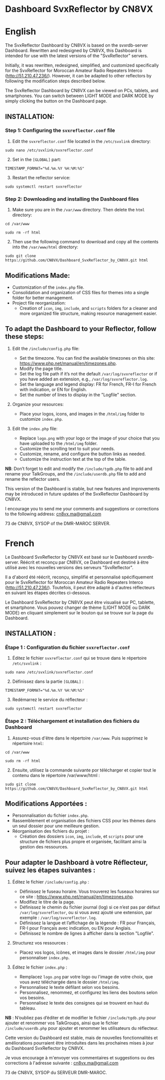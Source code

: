 # Dashboard SvxReflector by CN8VX

# English

The SvxReflector Dashboard by CN8VX is based on the svxrdb-server Dashboard. Rewritten and redesigned by CN8VX, this Dashboard is intended for use with the latest versions of the "SvxReflector" servers.

Initially, it was rewritten, redesigned, simplified, and customized specifically for the SvxReflector for Moroccan Amateur Radio Repeaters Interco (http://51.210.47.236/). However, it can be adapted to other reflectors by following the modification steps described below.

The SvxReflector Dashboard by CN8VX can be viewed on PCs, tablets, and smartphones. You can switch between LIGHT MODE and DARK MODE by simply clicking the button on the Dashboard page.

## INSTALLATION:

### Step 1: Configuring the `svxreflector.conf` file

1. Edit the `svxreflector.conf` file located in the `/etc/svxlink` directory:
```
sudo nano /etc/svxlink/svxreflector.conf
```
2. Set in the `[GLOBAL]` part:
```
TIMESTAMP_FORMAT="%d.%m.%Y %H:%M:%S"
```
3. Restart the reflector service:
```
sudo systemctl restart svxreflector
```
### Step 2: Downloading and installing the Dashboard files

1. Make sure you are in the `/var/www` directory. Then delete the `html` directory:
```
cd /var/www
```
```
sudo rm -rf html
```
2. Then use the following command to download and copy all the contents into the `/var/www/html` directory:
```
sudo git clone https://github.com/CN8VX/Dashboard_SvxReflector_by_CN8VX.git html
```

## Modifications Made:
- Customization of the `index.php` file.
- Consolidation and organization of CSS files for themes into a single folder for better management.
- Project file reorganization:
  - Creation of `icon`, `img`, `include`, and `scripts` folders for a cleaner and more organized file structure, making resource management easier.

## To adapt the Dashboard to your Reflector, follow these steps:
1. Edit the `/include/config.php` file:
   - Set the timezone. You can find the available timezones on this site: https://www.php.net/manual/en/timezones.php.
   - Modify the page title.
   - Set the log file path if it’s not the default `/var/log/svxreflector` or if you have added an extension, e.g., `/var/log/svxreflector.log`.
   - Set the language and legend display: FR for French, FR-I for French with indication, or EN for English.
   - Set the number of lines to display in the "Logfile" section.

2. Organize your resources:
   - Place your logos, icons, and images in the `/html/img` folder to customize `index.php`.

3. Edit the `index.php` file:
   - Replace `logo.png` with your logo or the image of your choice that you have uploaded to the `/html/img` folder.
   - Customize the scrolling text to suit your needs.
   - Customize, rename, and configure the button links as needed.
   - Customize the instruction text at the top of the table.

**NB**: Don’t forget to edit and modify the `/include/tgdb.php` file to add and rename your TalkGroups, and the `/include/userdb.php` file to add and rename the reflector users.

This version of the Dashboard is stable, but new features and improvements may be introduced in future updates of the SvxReflector Dashboard by CN8VX.

I encourage you to send me your comments and suggestions or corrections to the following address: cn8vx.ma@gmail.com

73 de CN8VX, SYSOP of the DMR-MAROC SERVER.


# French

Le Dashboard SvxReflector by CN8VX est basé sur le Dashboard svxrdb-server. Réécrit et reconçu par CN8VX, ce Dashboard est destiné à être utilisé avec les nouvelles versions des serveurs "SvxReflector".

Il a d'abord été réécrit, reconçu, simplifié et personnalisé spécifiquement pour le SvxReflector for Moroccan Amateur Radio Repeaters Interco (http://51.210.47.236/). Toutefois, il peut être adapté à d'autres réflecteurs en suivant les étapes décrites ci-dessous.

Le Dashboard SvxReflector by CN8VX peut être visualisé sur PC, tablette, et smartphone. Vous pouvez changer de thème (LIGHT MODE ou DARK MODE) en cliquant simplement sur le bouton qui se trouve sur la page du Dashboard.

## INSTALLATION :

### Étape 1 : Configuration du fichier `svxreflector.conf`

1. Éditez le fichier `svxreflector.conf` qui se trouve dans le répertoire `/etc/svxlink` :
```
sudo nano /etc/svxlink/svxreflector.conf
```
2. Définissez dans la partie `[GLOBAL]` :
```
TIMESTAMP_FORMAT="%d.%m.%Y %H:%M:%S"
```
3. Redémarrez le service du réflecteur :
```
sudo systemctl restart svxreflector
```
### Étape 2 : Téléchargement et installation des fichiers du Dashboard

1. Assurez-vous d'être dans le répertoire `/var/www`. Puis supprimez le répertoire `html`:
```
cd /var/www
```
```
sudo rm -rf html
```
2. Ensuite, utilisez la commande suivante por télécharger et copier tout le contenu dans le répertoire /var/www/html :
```
sudo git clone https://github.com/CN8VX/Dashboard_SvxReflector_by_CN8VX.git html
```

## Modifications Apportées :
- Personnalisation du fichier `index.php`.
- Rassemblement et organisation des fichiers CSS pour les thèmes dans un seul dossier pour une meilleure gestion.
- Réorganisation des fichiers du projet :
  - Création des dossiers `icon`, `img`, `include`, et `scripts` pour une structure de fichiers plus propre et organisée, facilitant ainsi la gestion des ressources.

## Pour adapter le Dashboard à votre Réflecteur, suivez les étapes suivantes :
1. Éditez le fichier `/include/config.php` :
   - Définissez le fuseau horaire. Vous trouverez les fuseaux horaires sur ce site : https://www.php.net/manual/en/timezones.php.
   - Modifiez le titre de la page.
   - Définissez le chemin du fichier journal (log) si ce n’est pas par défaut `/var/log/svxreflector`, ou si vous avez ajouté une extension, par exemple : `/var/log/svxreflector.log`.
   - Définissez la langue et l’affichage de la légende : FR pour Français, FR-I pour Français avec indication, ou EN pour Anglais.
   - Définissez le nombre de lignes à afficher dans la section "Logfile".

2. Structurez vos ressources :
   - Placez vos logos, icônes, et images dans le dossier `/html/img` pour personnaliser `index.php`.

3. Éditez le fichier `index.php` :
   - Remplacez `logo.png` par votre logo ou l'image de votre choix, que vous avez téléchargée dans le dossier `/html/img`.
   - Personnalisez le texte défilant selon vos besoins.
   - Personnalisez, renommez, et configurez les liens des boutons selon vos besoins.
   - Personnalisez le texte des consignes qui se trouvent en haut du tableau.

**NB** : N’oubliez pas d’éditer et de modifier le fichier `/include/tgdb.php` pour ajouter et renommer vos TalkGroups, ainsi que le fichier `/include/userdb.php` pour ajouter et renommer les utilisateurs du réflecteur.

Cette version du Dashboard est stable, mais de nouvelles fonctionnalités et améliorations pourraient être introduites dans les prochaines mises à jour du Dashboard SvxReflector by CN8VX.

Je vous encourage à m'envoyer vos commentaires et suggestions ou des corrections à l'adresse suivante : cn8vx.ma@gmail.com

73 de CN8VX, SYSOP du SERVEUR DMR-MAROC.
